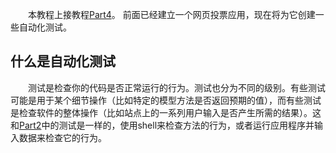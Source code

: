 　　本教程上接教程[Part4](https://github.com/jhao104/django-chinese-docs-1.10/blob/master/intro/tutorial04/%E7%AC%AC%E4%B8%80%E4%B8%AADjango%E5%BA%94%E7%94%A8%2CPart4.md)。 前面已经建立一个网页投票应用，现在将为它创建一些自动化测试。

## 什么是自动化测试

　　测试是检查你的代码是否正常运行的行为。测试也分为不同的级别。有些测试可能是用于某个细节操作（比如特定的模型方法是否返回预期的值），而有些测试是检查软件的整体操作（比如站点上的一系列用户输入是否产生所需的结果）。这和[Part2](https://github.com/jhao104/memory-notes/blob/master/Django/Django%201.10%E4%B8%AD%E6%96%87%E6%96%87%E6%A1%A3-%E7%AC%AC%E4%B8%80%E4%B8%AA%E5%BA%94%E7%94%A8Part2-%E6%A8%A1%E5%9E%8B%E5%92%8C%E7%AE%A1%E7%90%86%E7%AB%99%E7%82%B9.md)中的测试是一样的，使用shell来检查方法的行为，或者运行应用程序并输入数据来检查它的行为。
